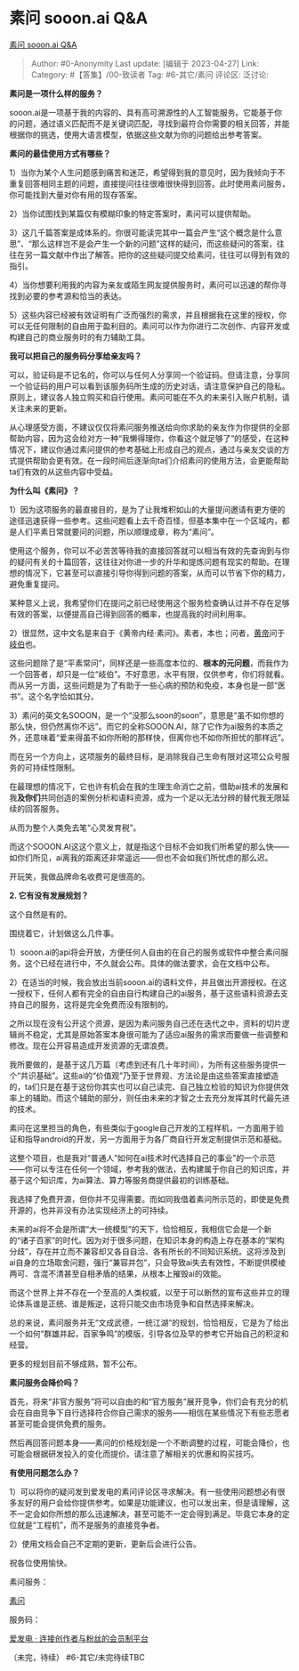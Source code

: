 # 素问 sooon.ai Q&A
[素问 sooon.ai Q&A](https://zhuanlan.zhihu.com/p/620744835)

> Author: #0-Anonymity
> Last update: [编辑于 2023-04-27]
> Link:
> Category: #【答集】/00-致读者
> Tag: #6-其它/素问
> 评论区:
> 泛讨论:

**素问是一项什么样的服务？**

sooon.ai是一项基于我的内容的、具有高可溯源性的人工智能服务。它能基于你的问题，通过语义匹配而不是关键词匹配，寻找到最符合你需要的相关回答，并能根据你的挑选，使用大语言模型，依据这些文献为你的问题给出参考答案。

**素问的最佳使用方式有哪些？**

1）当你为某个人生问题感到痛苦和迷茫，希望得到我的意见时，因为我倾向于不重复回答相同主题的问题，直接提问往往很难很快得到回答。此时使用素问服务，你可能找到大量对你有用的现存答案。

2）当你试图找到某篇仅有模糊印象的特定答案时，素问可以提供帮助。

3）这几千篇答案是成体系的。你很可能读完其中一篇会产生“这个概念是什么意思”、“那么这样岂不是会产生一个新的问题”这样的疑问，而这些疑问的答案，往往在另一篇文献中作出了解答。把你的这些疑问提交给素问，往往可以得到有效的指引。

4）当你想要利用我的内容为亲友或陌生网友提供服务时，素问可以迅速的帮你寻找到必要的参考源和恰当的表达。

5）这些内容已经被有效证明有广泛而强烈的需求，并且根据我在这里的授权，你可以无任何限制的自由用于盈利目的。素问可以作为你进行二次创作、内容开发或构建自己的商业服务时的有力辅助工具。

**我可以把自己的服务码分享给亲友吗？**

可以，验证码是不记名的，你可以与任何人分享同一个验证码。但请注意，分享同一个验证码的用户可以看到该服务码所生成的历史对话，请注意保护自己的隐私。原则上，建议各人独立购买和自行使用。素问可能在不久的未来引入账户机制，请关注未来的更新。

从心理感受方面，不建议仅仅将素问服务推送给向你求助的亲友作为你提供的全部帮助内容，因为这会给对方一种“我懒得理你，你看这个就足够了”的感受，在这种情况下，建议你通过素问提供的参考基础上形成自己的观点，通过与亲友交谈的方式提供帮助会更有效。在一段时间后逐渐向ta们介绍素问的使用方法，会更能帮助ta们有效的从这些内容中受益。

**为什么叫《素问》？**

1）因为这项服务的最直接目的，是为了让我堆积如山的大量提问邀请有更方便的途径迅速获得一些参考。这些问题看上去千奇百怪，但基本集中在一个区域内，都是人们平素日常就要问的问题，所以顺理成章，称为“素问”。

使用这个服务，你可以不必苦苦等待我的直接回答就可以相当有效的先查询到与你的疑问有关的十篇回答，这往往对你进一步的升华和提炼问题有现实的帮助。在理想的情况下，它甚至可以直接引导你得到问题的答案，从而可以节省下你的精力，避免重复提问。

某种意义上说，我希望你们在提问之前已经使用这个服务检查确认过并不存在足够有效的答案，以便提高自己得到回答的概率，也提高我的时间利用率。

2）很显然，这中文名是来自于《黄帝内经·素问》。素者，本也；问者，[黄帝](https://link.zhihu.com/?target=https%3A//zh.m.wikipedia.org/wiki/%25E9%25BB%2583%25E5%25B8%259D)问于[岐伯](https://link.zhihu.com/?target=https%3A//zh.m.wikipedia.org/wiki/%25E5%25B2%2590%25E4%25BC%25AF)也。

这些问题除了是“平素常问”，同样还是一些高度本位的、**根本的元问题**，而我作为一个回答者，却只是一位“岐伯”。不好意思，水平有限，仅供参考，你们将就看。而从另一方面，这些问题是为了有助于一些心病的预防和免疫，本身也是一部“医书”。这个名字恰如其分。

3）素问的英文名SOOON，是一个“没那么soon的soon”，意思是“虽不如你想的那么快，但仍然离你不远”。而它的全称SOOON.AI，除了它作为ai服务的本质之外，还意味着“爱来得虽不如你所盼的那样快，但离你也不如你所担忧的那样远”。

而在另一个方向上，这项服务的最终目标，是消除我自己生命有限对这项公众号服务的可持续性限制。

在最理想的情况下，它也许有机会在我的生理生命消亡之前，借助ai技术的发展和我**及你们**共同创造的案例分析和语料资源，成为一个足以无法分辨的替代我无限延续的回答服务。

从而为整个人类免去笔“心灵发育税”。

而这个SOOON.AI这这个意义上，就是指这个目标不会如我们所希望的那么快——如你们所见，ai离我的距离还非常遥远——但也不会如我们所忧虑的那么迟。

开玩笑，我做品牌命名收费可是很高的。

**2. 它有没有发展规划？**

这个自然是有的。

围绕着它，计划做这么几件事。

1）sooon.ai的api将会开放，方便任何人自由的在自己的服务或软件中整合素问服务。这个已经在进行中，不久就会公布。具体的做法要求，会在文档中公布。

2）在适当的时候，我会放出当前sooon.ai的语料文件，并且做出开源授权。在这一授权下，任何人都有完全的自由自行构建自己的ai服务，基于这些语料资源去支持自己的服务，这将是完全免费而没有限制的。

之所以现在没有公开这个资源，是因为素问服务自己还在迭代之中，资料的切片逻辑尚不稳定，尤其是原始答案本身很可能为了适应ai服务的需求而要做一些调整和修改。现在公开容易造成开发资源的无谓浪费。

我所要做的，是基于这几万篇（考虑到还有几十年时间），为所有这些服务提供一个“共识基础”。这些ai的“价值观”乃至于世界观、方法论是由这些答案直接塑造的，ta们只是在基于这份你其实也可以自己读完、自己独立检验的知识为你提供效率上的辅助。而这个辅助的部分，则任由未来的才智之士去充分发挥其时代最先进的技术。

素问在这里担当的角色，有些类似于google自己开发的工程样机，一方面用于验证和指导android的开发，另一方面用于为各厂商自行开发定制提供示范和基础。

这整个项目，也是我对“普通人”如何在ai技术时代选择自己的事业”的一个示范——你可以专注在任何一个领域，参考我的做法，去构建属于你自己的知识库，并基于这个知识库，为ai算法、算力等服务商提供最初的训练基础。

我选择了免费开源，但你并不见得需要。而如同我借着素问所示范的，即使是免费开源的，也并非没有办法实现经济上的可持续。

未来的ai将不会是所谓“大一统模型”的天下，恰恰相反，我相信它会是一个新的“诸子百家”的时代。因为对于很多问题，在知识本身的构造上存在基本的“架构分歧”，存在并立而不兼容却又各自自洽、各有所长的不同知识系统。这将涉及到ai自身的立场取舍问题，强行“兼容并包”，只会导致ai失去有效性，不断提供模棱两可、含混不清甚至自相矛盾的结果，从根本上摧毁ai的效能。

而这个世界上并不存在一个至高的人类权威，以至于可以断然的宣布这些并立的理论体系谁是正统、谁是叛逆，这将只能交由市场竞争和自然选择来解决。

总的来说，素问服务并无“文成武德，一统江湖”的规划，恰恰相反，它是为了给出一个如何“群雄并起，百家争鸣”的模版，引导各位及早的参考它开始自己的积淀和经营。

更多的规划目前不够成熟，暂不公布。

**素问服务会降价吗？**

首先，将来“非官方服务”将可以自由的和“官方服务”展开竞争，你们会有充分的机会在自由竞争下自行选择符合你自己需求的服务——相信在某些情况下有些志愿者甚至可能会提供免费的服务。

然后再回答问题本身——素问的价格规划是一个不断调整的过程，可能会降价，也可能会根据研发投入的变化而提价。请注意了解相关的优惠和购买技巧。

**有使用问题怎么办？**

1）可以将你的疑问发到爱发电的素问评论区寻求解决。有一些使用问题想必有很多友好的用户会给你提供参考。如果是功能建议，也可以发出来，但是请理解，这不一定会如你所想的那么迅速解决，甚至可能不一定会得到满足。毕竟它本身的定位就是“工程机”，而不是服务的直接竞争者。

2）使用文档会自己不定期的更新，更新后会进行公告。

祝各位使用愉快。

素问服务：

[素问](https://link.zhihu.com/?target=https%3A//sooon.ai/)

服务码：

[爱发电 · 连接创作者与粉丝的会员制平台](https://link.zhihu.com/?target=https%3A//afdian.net/item/de9e3c80cdc211edb6a352540025c377)

（未完，待续）
#6-其它/未完待续TBC

